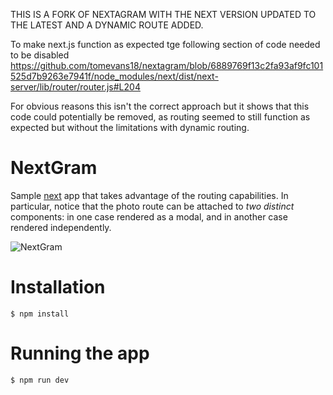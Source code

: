 THIS IS A FORK OF NEXTAGRAM WITH THE NEXT VERSION UPDATED TO THE LATEST AND A DYNAMIC ROUTE ADDED.

To make next.js function as expected tge following section of code needed to be disabled https://github.com/tomevans18/nextagram/blob/6889769f13c2fa93af9fc101525d7b9263e7941f/node_modules/next/dist/next-server/lib/router/router.js#L204

For obvious reasons this isn't the correct approach but it shows that this code could potentially be removed, as routing seemed to still function as expected but without the limitations with dynamic routing.

# NextGram

Sample [next](https://github.com/zeit/next.js) app that takes advantage of the
routing capabilities. In particular, notice that the photo route can be attached to _two distinct_ components: in one case rendered as a modal, and in another case rendered independently.

![NextGram](https://i.imgur.com/KF0KExk.gif)

# Installation

    $ npm install

# Running the app

    $ npm run dev
